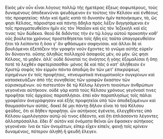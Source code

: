 Εἰκὸς μὲν οὖν εἶναι λόγους πολλῷ τῆς ἡμετέρας ἕξεως σοφωτέρους, τοὺς δυναμένους ἀποδεικνύναι ψευδόμενον ἐν τούτοις τὸν Κέλσον καὶ ἐνθέους τὰς προφητείας· πλὴν καὶ ἡμεῖς κατὰ τὸ δυνατὸν ἡμῖν πεποιήκαμεν, τὰ, ὥς φησι Κέλσος, πάροιστρα καὶ πάντῃ ἄδηλα πρὸς λέξιν διηγησάμενοι ἐν τοῖς πραγματευθεῖσιν ἡμῖν εἰς τὸν Ἡσαΐαν καὶ εἰς τὸν Ἰεζεκιὴλ καὶ εἴς τινας τῶν δώδεκα. θεοῦ δὲ διδόντος τὴν ἐν τῷ λόγῳ αὐτοῦ προκοπὴν καθ' οὓς βούλεται χρόνους προστεθήσεται τοῖς ἤδη εἰς ταῦτα ὑπαγορευθεῖσιν ἤτοι τὰ λείποντα ἢ ὅσα γ' ἂν φθάσωμεν σαφηνίσαι. καὶ ἄλλοι δὲ οἱ βουλόμενοι ἐξετάζειν τὴν γραφὴν νοῦν ἔχοντες τὸ γνῶμα αὐτῆς εὑρεῖν ἂν δύναιντο. οὔσης ἀληθῶς πολλαχοῦ ἀσαφοῦς μὲν, οὐ μὴν. ὥς φησι Κέλσος, τὸ μηδέν. ἀλλ' οὐδὲ δύναταί τις ἀνόητος ἢ γόης ἐξομαλίσαι ἢ ὅπῃ ποτὲ τὸ λεχθὲν σφετερίσασθαι· μόνος δὲ καὶ πᾶς ὁ κατ' ἀλήθειαν ἐν Χριστῷ σοφὸς τὸν εἱρμὸν πάντα ἀποδῴη ἂν τῶν μετ' ἐπικρύψεως εἰρημένων ἐν τοῖς προφήταις, «πνευματικά πνευματικοῖς» συγκρίνων καὶ κατασκευάζων ἀπὸ τῆς συνηθείας τῶν γραφῶν ἕκαστον τῶν εὑρισκομένων.
οὐ πιστευτέον δὲ τῷ Κέλσῳ λέγοντι τοιούτων ἀνθρώπων γεγονέναι αὐτήκοον. οὐδὲ γὰρ κατὰ τοὺς Κέλσου χρόνους γεγόνασί τινες προφῆται τοῖς ἀρχαίοις παραπλήσιοι. ἐπεὶ κὰν παραπλησίως τοῖς πάλαι γραφεῖσιν ἀνεγράφησαν καὶ ἑξῆς προφητεῖαι ὑπὸ τῶν ἀποδεξαμένων καὶ θαυμασάντων αὐτάς. δοκεῖ δέ μοι πάντῃ δῆλον εἶναι τὸ τοῦ Κέλσου ψεῦδος, ὅτι οἱ δῆθεν προφῆται. ὧν αὐτήκοος ἐγένετο, ἐλεγχθέντες ὑπὸ Κέλσου ὡμολόγησαν αὐτῷ οὗ τινος ἐδέοντο, καὶ ὅτι ἐπλάσσοντο λέγοντες ἀλλοπρόσαλλα. ἔδει δ' αὐτὸν καὶ ὀνόματα θεῖναι ὧν ἔφασκεν αὐτήκοος γεγονέναι· ἵνα ἐκ τῶν ὀνομάτων, εἴπερ εἶχεν εἰπεῖν, φανῇ τοῖς κρίνειν δυναμένοις, πότερον ἀληθῆ ἢ ψευδῆ ἔλεγεν.
